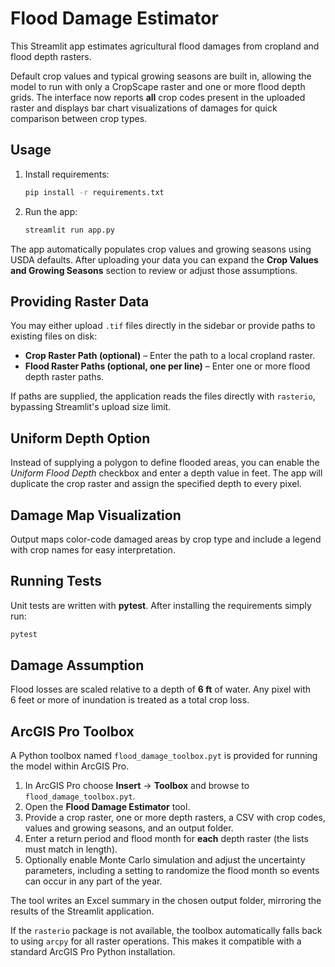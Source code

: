 # Flood Damage Estimator

This Streamlit app estimates agricultural flood damages from cropland and flood depth rasters.

Default crop values and typical growing seasons are built in, allowing the
model to run with only a CropScape raster and one or more flood depth grids.
The interface now reports **all** crop codes present in the uploaded raster and
displays bar chart visualizations of damages for quick comparison between crop
types.

## Usage

1. Install requirements:
   ```bash
   pip install -r requirements.txt
   ```
2. Run the app:
   ```bash
   streamlit run app.py
   ```

The app automatically populates crop values and growing seasons using USDA
defaults. After uploading your data you can expand the **Crop Values and
Growing Seasons** section to review or adjust those assumptions.

## Providing Raster Data

You may either upload `.tif` files directly in the sidebar or provide paths to existing files on disk:

- **Crop Raster Path (optional)** – Enter the path to a local cropland raster.
- **Flood Raster Paths (optional, one per line)** – Enter one or more flood depth raster paths.

If paths are supplied, the application reads the files directly with `rasterio`, bypassing Streamlit's upload size limit.

## Uniform Depth Option

Instead of supplying a polygon to define flooded areas, you can enable the *Uniform Flood Depth* checkbox and enter a depth value in feet. The app will duplicate the crop raster and assign the specified depth to every pixel.

## Damage Map Visualization

Output maps color-code damaged areas by crop type and include a legend with crop names for easy interpretation.

## Running Tests

Unit tests are written with **pytest**. After installing the requirements simply run:

```bash
pytest
```

## Damage Assumption

Flood losses are scaled relative to a depth of **6&nbsp;ft** of water. Any pixel with 6&nbsp;feet or more of inundation is treated as a total crop loss.

## ArcGIS Pro Toolbox

A Python toolbox named `flood_damage_toolbox.pyt` is provided for running the model within ArcGIS Pro.

1. In ArcGIS Pro choose **Insert** → **Toolbox** and browse to `flood_damage_toolbox.pyt`.
2. Open the **Flood Damage Estimator** tool.
3. Provide a crop raster, one or more depth rasters, a CSV with crop codes, values and growing seasons, and an output folder.
4. Enter a return period and flood month for **each** depth raster (the lists must match in length).
5. Optionally enable Monte Carlo simulation and adjust the uncertainty parameters, including a setting to randomize the flood month so events can occur in any part of the year.

The tool writes an Excel summary in the chosen output folder, mirroring the results of the Streamlit application.

If the `rasterio` package is not available, the toolbox automatically falls back
to using `arcpy` for all raster operations. This makes it compatible with a
standard ArcGIS Pro Python installation.
